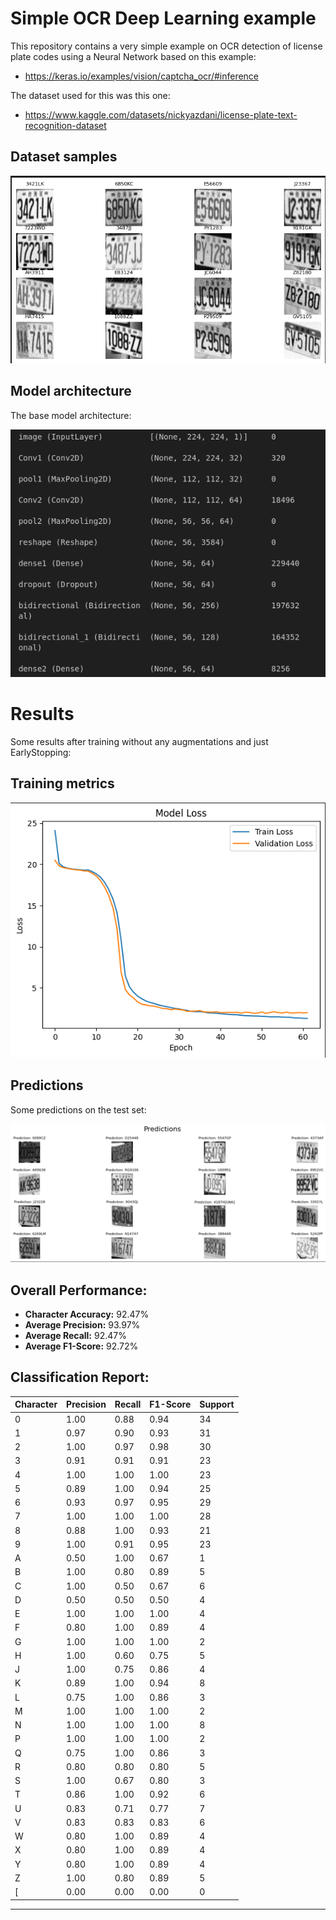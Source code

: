 # Simple OCR Deep Learning example  
This repository contains a very simple example on OCR detection of license plate
codes using a Neural Network based on this example: 
- https://keras.io/examples/vision/captcha_ocr/#inference

The dataset used for this was this one:
- https://www.kaggle.com/datasets/nickyazdani/license-plate-text-recognition-dataset

## Dataset samples
![Training](readme_images/dataset.png)

## Model architecture
The base model architecture:

![Training](readme_images/architecture.png)

# Results
Some results after training without any augmentations and just EarlyStopping:

## Training metrics
![Training](readme_images/training.png)


## Predictions
Some predictions on the test set:

![Training](readme_images/predictions.png)


## Overall Performance:

- **Character Accuracy:** 92.47%
- **Average Precision:** 93.97%
- **Average Recall:** 92.47%
- **Average F1-Score:** 92.72%

## Classification Report:

| Character | Precision | Recall | F1-Score | Support |
|-----------|-----------|--------|----------|---------|
| 0         | 1.00      | 0.88   | 0.94     | 34      |
| 1         | 0.97      | 0.90   | 0.93     | 31      |
| 2         | 1.00      | 0.97   | 0.98     | 30      |
| 3         | 0.91      | 0.91   | 0.91     | 23      |
| 4         | 1.00      | 1.00   | 1.00     | 23      |
| 5         | 0.89      | 1.00   | 0.94     | 25      |
| 6         | 0.93      | 0.97   | 0.95     | 29      |
| 7         | 1.00      | 1.00   | 1.00     | 28      |
| 8         | 0.88      | 1.00   | 0.93     | 21      |
| 9         | 1.00      | 0.91   | 0.95     | 23      |
| A         | 0.50      | 1.00   | 0.67     | 1       |
| B         | 1.00      | 0.80   | 0.89     | 5       |
| C         | 1.00      | 0.50   | 0.67     | 6       |
| D         | 0.50      | 0.50   | 0.50     | 4       |
| E         | 1.00      | 1.00   | 1.00     | 4       |
| F         | 0.80      | 1.00   | 0.89     | 4       |
| G         | 1.00      | 1.00   | 1.00     | 2       |
| H         | 1.00      | 0.60   | 0.75     | 5       |
| J         | 1.00      | 0.75   | 0.86     | 4       |
| K         | 0.89      | 1.00   | 0.94     | 8       |
| L         | 0.75      | 1.00   | 0.86     | 3       |
| M         | 1.00      | 1.00   | 1.00     | 2       |
| N         | 1.00      | 1.00   | 1.00     | 8       |
| P         | 1.00      | 1.00   | 1.00     | 2       |
| Q         | 0.75      | 1.00   | 0.86     | 3       |
| R         | 0.80      | 0.80   | 0.80     | 5       |
| S         | 1.00      | 0.67   | 0.80     | 3       |
| T         | 0.86      | 1.00   | 0.92     | 6       |
| U         | 0.83      | 0.71   | 0.77     | 7       |
| V         | 0.83      | 0.83   | 0.83     | 6       |
| W         | 0.80      | 1.00   | 0.89     | 4       |
| X         | 0.80      | 1.00   | 0.89     | 4       |
| Y         | 0.80      | 1.00   | 0.89     | 4       |
| Z         | 1.00      | 0.80   | 0.89     | 5       |
| [         | 0.00      | 0.00   | 0.00     | 0       |

---
